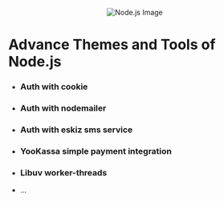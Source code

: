 


<p align="center">
  <img src="https://static-00.iconduck.com/assets.00/node-js-icon-454x512-nztofx17.png" alt="Node.js Image">
</p>


# Advance Themes and Tools of Node.js

- ### Auth with cookie
- ### Auth with nodemailer
- ### Auth with eskiz sms service
- ### YooKassa simple payment integration
- ### Libuv worker-threads
- ...
